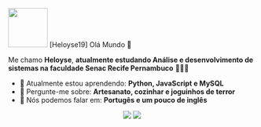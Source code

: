 <img src="https://i.pinimg.com/originals/3a/8b/03/3a8b036011946ab59ea2a8c353372d2b.gif" width ='80px'> 
[Heloyse19]
Olá Mundo 👋


Me chamo <strong>Heloyse</strong>, <strong>atualmente estudando Análise e desenvolvimento de sistemas na faculdade Senac Recife Pernambuco</strong> 👨🏻‍💻 

- 🚀 Atualmente estou aprendendo: <strong>Python, JavaScript e MySQL</strong> 
- 💬 Pergunte-me sobre: <strong>Artesanato, cozinhar e joguinhos de terror</strong>
- 📣 Nós podemos falar em: <strong>Portugês e um pouco de inglês</strong>
<div align="center">

 <a href="mailto:heloysesantos007@gmail.com" alt="Gmail">
    <img src="https://img.shields.io/badge/-Gmail-FF0000?style=flat-square&labelColor=FF0000&logo=gmail&logoColor=white&link=LINK-DO-SEU-EMAIL"/></a>

  <a href="https://www.linkedin.com/in/heloyse-silva-003855285/" alt="Linkedin">
    <img src="https://img.shields.io/badge/-Linkedin-0e76a8?style=flat-square&logo=Linkedin&logoColor=white&link=LINK-DO-SEU-LINKEDIN" /></a>

